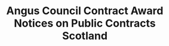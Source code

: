 ---
schema: default
title: Angus Council Contract Award Notices on Public Contracts Scotland
organization: Angus Council
notes: Angus Council publishes all contract notices on the Public Contracts Scotland website.
resources:

  - name: Angus Council Contract Award Notices on Public Contracts Scotland HTML
  - url: http://www.publiccontractsscotland.gov.uk/search/Search_AuthProfile.aspx?ID=AA00236
  - format: HTML

license: UK Open Government Licence (OGL)
category:

  - Procurement

  - angus council

  - contracts

  - local government


  - 

maintainer: Tim Wisniewski
maintainer_email: tim@timwis.com
---